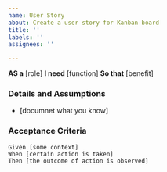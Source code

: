 ```yaml
---
name: User Story
about: Create a user story for Kanban board
title: ''
labels: ''
assignees: ''

---
```


**AS a** [role]
**I need** [function]
**So that** [benefit]

### Details and Assumptions
* [documnet what you know]

### Acceptance Criteria

``` gherkin
Given [some context]
When [certain action is taken]
Then [the outcome of action is observed]
```
